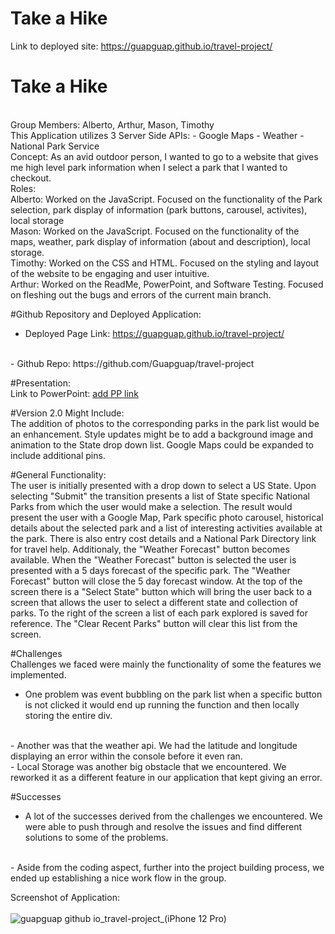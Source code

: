 # Take a Hike

Link to deployed site: <a href="https://guapguap.github.io/travel-project/">https://guapguap.github.io/travel-project/</a>

# Take a Hike
<br>
Group Members: Alberto, Arthur, Mason, Timothy

<br>
     This Application utilizes 3 Server Side APIs:
        - Google Maps
        - Weather
        - National Park Service
<br>
    	Concept:
    	As an avid outdoor person, I wanted to go to a website that gives me high level park information when I select a park that I wanted to checkout.
<br>
    Roles:
<br>
Alberto: Worked on the JavaScript. Focused on the functionality of the Park selection, park display of information (park buttons, carousel, activites), local storage
<br>
Mason: Worked on the JavaScript. Focused on the functionality of the maps, weather, park display of information (about and description), local storage.
<br>
Timothy: Worked on the CSS and HTML. Focused on the styling and layout of the website to be engaging and user intuitive.
<br>
Arthur: Worked on the ReadMe, PowerPoint, and Software Testing. Focused on fleshing out the bugs and errors of the current main branch.
<br>

#Github Repository and Deployed Application:
<br>
- Deployed Page Link: https://guapguap.github.io/travel-project/
<br>
- Github Repo: https://github.com/Guapguap/travel-project

#Presentation: 
<br>
Link to PowerPoint: [add PP link](https://onedrive.live.com/edit.aspx?resid=DE955333573C7D02!115&ithint=file%2cpptx&wdOrigin=OFFICECOM-WEB.START.MRU)

#Version 2.0 Might Include:
<br>
The addition of photos to the corresponding parks in the park list would be an enhancement. Style updates might be to add a background image and animation to the State drop down list. Google Maps could be expanded to include additional pins.

#General Functionality:
<br>
The user is initially presented with a drop down to select a US State. Upon selecting "Submit" the transition presents a list of State specific National Parks
from which the user would make a selection. The result would present the user with a Google Map, Park specific photo carousel, historical details about the
selected park and a list of interesting activities available at the park. There is also entry cost details and a National Park Directory link for travel help.
Additionaly, the "Weather Forecast" button becomes available. When the "Weather Forecast" button is selected the user is presented with a 5 days forecast of
the specific park. The "Weather Forecast" button will close the 5 day forecast window. At the top of the screen there is a "Select State" button which will
bring the user back to a screen that allows the user to select a different state and collection of parks. To the right of the screen a list of each park
explored is saved for reference. The "Clear Recent Parks" button will clear this list from the screen.

#Challenges
<br>
Challenges we faced were mainly the functionality of some the features we implemented.
<br>
- One problem was event bubbling on the park list when a specific button is not clicked it would end up running the function and then locally storing the entire div.
<br>
- Another was that the weather api. We had the latitude and longitude displaying an error within the console before it even ran.
<br>
- Local Storage was another big obstacle that we encountered. We reworked it as a different feature in our application that kept giving an error.

#Successes
<br>
 - A lot of the successes derived from the challenges we encountered. We were able to push through and resolve the issues and find different solutions to some of the problems.
<br>
 - Aside from the coding aspect, further into the project building process, we ended up establishing a nice work flow in the group.
 
<br>

Screenshot of Application: 
<br>
<br>
![guapguap github io_travel-project_(iPhone 12 Pro)](https://user-images.githubusercontent.com/102185104/169658323-d369013e-3e9b-4b00-b44f-3fce13c41345.png)
 
